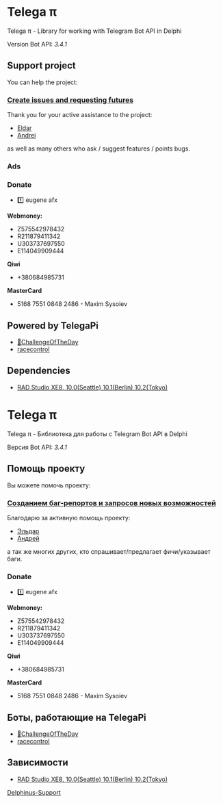 # Telega π #

Telega π - Library for working with Telegram Bot API in Delphi

Version Bot API: *3.4.1*

## Support project

You can help the project:

### [Create issues and requesting futures](https://github.com/ms301/TelegAPI/issues)
Thank you for your active assistance to the project:
* [Eldar](https://github.com/deadalice)
* [Andrei](https://github.com/andb24)

as well as many others who ask / suggest features / points bugs.
### Ads

### **Donate**

- 1️⃣ eugene afx

**Webmoney:**
- Z575542978432
- R211879411342
- U303737697550
- E114049909444

**Qiwi**
- +380684985731

**MasterCard**
- 5168 7551 0848 2486 - Maxim Sysoiev

## Powered by TelegaPi
* [🤖ChallengeOfTheDay](https://goo.gl/4TbFH9)
* [racecontrol](https://t.me/racecontrol)

## Dependencies

* [RAD Studio XE8, 10.0(Seattle) 10.1(Berlin) 10.2(Tokyo)](https://www.embarcadero.com/products/delphi)


# Telega π #

Telega π - Библиотека для работы с Telegram Bot API в Delphi

Версия Bot API: *3.4.1*

## Помощь проекту

Вы можете помочь проекту:

### [Созданием баг-репортов и запросов новых возможностей](https://github.com/ms301/TelegAPI/issues)
Благодарю за активную помощь проекту:
* [Эльдар](https://github.com/deadalice)
* [Андрей](https://github.com/andb24)

а так же многих других, кто спрашивает/предлагает фичи/указывает баги. 

### **Donate**

- 1️⃣ eugene afx

**Webmoney:**
- Z575542978432
- R211879411342
- U303737697550
- E114049909444

**Qiwi**
- +380684985731

**MasterCard**
- 5168 7551 0848 2486 - Maxim Sysoiev

## Боты, работающие на TelegaPi

* [🤖ChallengeOfTheDay](https://goo.gl/4TbFH9)
* [racecontrol](https://t.me/racecontrol)


## Зависимости

* [RAD Studio XE8, 10.0(Seattle) 10.1(Berlin) 10.2(Tokyo)](https://www.embarcadero.com/products/delphi)


[Delphinus-Support](https://github.com/Memnarch/Delphinus)
